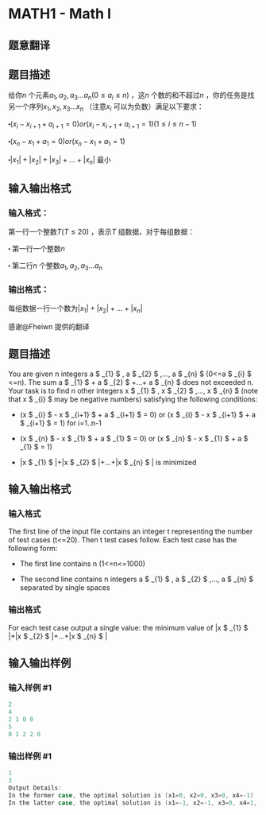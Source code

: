 # MATH1 - Math I

## 题意翻译

## 题目描述

给你$n$ 个元素$a_1,a_2,a_3...a_n(0\leq a_i\leq n)$ ，这$n$ 个数的和不超过$n$ ，你的任务是找另一个序列$x_1,x_2,x_3...x_n$ （注意$x_i$ 可以为负数）满足以下要求：

$\centerdot (x_i-x_{i+1}+a_{i+1}=0)or(x_i-x_{i+1}+a_{i+1}=1)(1\leq i\leq n-1)$

$\centerdot (x_n-x_1+a_1=0)or(x_n-x_1+a_1=1)$

$\centerdot|x_1|+|x_2|+|x_3|+...+|x_n|$ 最小

## 输入输出格式

### 输入格式：

第一行一个整数$T(T\leq 20)$ ，表示$T$ 组数据，对于每组数据：

$\centerdot$ 第一行一个整数$n$

$\centerdot$ 第二行$n$ 个整数$a_1,a_2,a_3...a_n$

### 输出格式：

每组数据一行一个数为$|x_1|+|x_2|+...+|x_n|$

感谢@Fheiwn 提供的翻译

## 题目描述

You are given n integers a $ _{1} $ , a $ _{2} $ ,..., a $ _{n} $ (0<=a $ _{i} $ <=n). The sum a $ _{1} $ + a $ _{2} $ +...+ a $ _{n} $ does not exceeded n. Your task is to find n other integers x $ _{1} $ , x $ _{2} $ ,..., x $ _{n} $ (note that x $ _{i} $ may be negative numbers) satisfying the following conditions:

- (x $ _{i} $ - x $ _{i+1} $ + a $ _{i+1} $ = 0) or (x $ _{i} $ - x $ _{i+1} $ + a $ _{i+1} $ = 1) for i=1..n-1

- (x $ _{n} $ - x $ _{1} $ + a $ _{1} $ = 0) or (x $ _{n} $ - x $ _{1} $ + a $ _{1} $ = 1)

- |x $ _{1} $ |+|x $ _{2} $ |+...+|x $ _{n} $ | is minimized

## 输入输出格式

### 输入格式

The first line of the input file contains an integer t representing the number of test cases (t<=20). Then t test cases follow. Each test case has the following form:

- The first line contains n (1<=n<=1000)

- The second line contains n integers a $ _{1} $ , a $ _{2} $ ,..., a $ _{n} $ separated by single spaces

### 输出格式

For each test case output a single value: the minimum value of |x $ _{1} $ |+|x $ _{2} $ |+...+|x $ _{n} $ |

## 输入输出样例

### 输入样例 #1

```cpp
2
4
2 1 0 0
5
0 1 2 2 0
```


### 输出样例 #1

```cpp
1
3
Output Details:
In the former case, the optimal solution is (x1=0, x2=0, x3=0, x4=-1)
In the latter case, the optimal solution is (x1=-1, x2=-1, x3=0, x4=1, x5=0)
```


